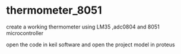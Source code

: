 # thermometer_8051
create a working thermometer using LM35 ,adc0804 and 8051 microcontroller

open the code in keil software and
open the project model in proteus
